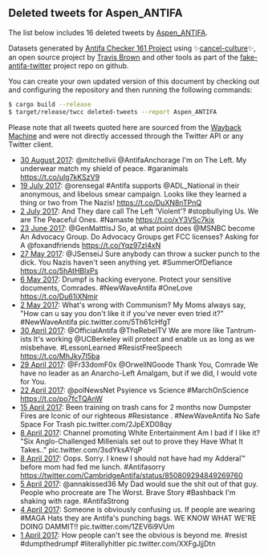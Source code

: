 ## Deleted tweets for Aspen_ANTIFA

The list below includes 16 deleted tweets by
[Aspen_ANTIFA](https://twitter.com/Aspen_ANTIFA).



Datasets generated by [Antifa Checker 161 Project](https://twitter.com/antifacheck161) using ✨[cancel-culture](https://github.com/travisbrown/cancel-culture)✨, an open source project by 
[Travis Brown](https://twitter.com/travisbrown) and other tools as part of the 
[fake-antifa-twitter](https://github.com/antifacheck161/fake-antifa-twitter) project repo on github.

You can create your own updated version of this document by checking out and configuring the
repository and then running the following commands:

```bash
$ cargo build --release
$ target/release/twcc deleted-tweets --report Aspen_ANTIFA
```

Please note that all tweets quoted here are sourced from the
[Wayback Machine](https://web.archive.org) and were not directly accessed through the Twitter API or
any Twitter client.

* [30 August 2017](https://web.archive.org/web/20170830205533/https://twitter.com/Aspen_ANTIFA/status/902998247119228934): @mitchellvii @AntifaAnchorage I'm on The Left.  My underwear match my shield of peace. #garanimals https://t.co/ulg7kKSzV9 <!--902998247119228934-->
* [19 July 2017](https://web.archive.org/web/20170719130452/https://twitter.com/Aspen_ANTIFA/status/887659505420562433): @orensegal #Antifa supports @ADL_National in their anonymous, and libelous smear campaign. Looks like they learned a thing or two from The Nazis! https://t.co/DuXN8nTPnQ <!--887659505420562433-->
* [ 2 July 2017](https://web.archive.org/web/20170702180836/https://twitter.com/Aspen_ANTIFA/status/881575348676304896): And They dare call The Left 'Violent'?  #stopbullying Us.  We are The Peaceful Ones.  #Namaste https://t.co/xY3VSc7kjx <!--881575348676304896-->
* [23 June 2017](https://web.archive.org/web/20170623043025/https://twitter.com/Aspen_ANTIFA/status/878107955316510721): @GenMatttisJ So, at what point does @MSNBC become An Advocacy Group.   Do Advocacy Groups get FCC licenses?   Asking for A @foxandfriends https://t.co/Yqz97zl4xN <!--878107955316510721-->
* [27 May 2017](https://web.archive.org/web/20170527051314/https://twitter.com/Aspen_ANTIFA/status/868334258095575040): @JSenseiJ Sure anybody can throw a sucker punch to the dick. You Nazis haven't seen anything yet. #SummerOfDefiance https://t.co/5hAtHBlxPs <!--868334258095575040-->
* [ 6 May 2017](https://web.archive.org/web/20170506171614/https://twitter.com/Aspen_ANTIFA/status/860906061825544192): Drumpf is hacking everyone.  Protect your sensitive documents, Comrades. #NewWaveAntifa #OneLove https://t.co/Du61iXNmjr <!--860906061825544192-->
* [ 2 May 2017](https://web.archive.org/web/20170624162159/https://twitter.com/aspen_antifa/status/859418128874450944): What's wrong with Communism? My Moms always say, "How can u say you don't like it if you've never even tried it?"  #NewWaveAntifa  pic.twitter.com/5Th61cHfgT <!--859418128874450944-->
* [30 April 2017](https://web.archive.org/web/20170430001451/https://twitter.com/Aspen_ANTIFA/status/858474690909786112): @OfficialAntifa @TheRebelTV We are more like Tantrum-ists It's working @UCBerkeley will protect and enable us as long as we misbehave. #LessonLearned #ResistFreeSpeech https://t.co/MhJky7l5ba <!--858474690909786112-->
* [29 April 2017](https://web.archive.org/web/20170429175631/https://twitter.com/Aspen_ANTIFA/status/858379484399095811): @Fr33domF0x @OrwellNGoode Thank You, Comrade  We have no leader as an Anarcho-Left Amalgam, but if we did, I would vote for You. <!--858379484399095811-->
* [22 April 2017](https://web.archive.org/web/20170422162514/https://twitter.com/Aspen_ANTIFA/status/855819792976162816): @polNewsNet Psyience vs Science #MarchOnScience https://t.co/po7fcTQAnW <!--855819792976162816-->
* [15 April 2017](https://web.archive.org/web/20170831014347/https://twitter.com/aspen_antifa/status/853350871161344004): Been training on trash cans for 2 months now Dumpster Fires are Iconic of our righteous  #Resistance .  #NewWaveAntifa  No Safe Space For Trash pic.twitter.com/2JpEXD08qy <!--853350871161344004-->
* [ 8 April 2017](https://web.archive.org/web/20170409021414/https://twitter.com/Aspen_ANTIFA/status/850857697872404481): Channel promoting White Entertainment  Am I bad if I like it? "Six Anglo-Challenged Millenials set out to prove they Have What It Takes.." pic.twitter.com/3sdYksAYqP <!--850857697872404481-->
* [ 8 April 2017](https://web.archive.org/web/20170409021522/https://twitter.com/Aspen_ANTIFA/status/850824807470043136): Oops. Sorry.  I knew I should not have had my Adderal™ before mom had fed me lunch.  #Antifasorry  https://twitter.com/CambridgeAntifa/status/850809294849269760 <!--850824807470043136-->
* [ 5 April 2017](https://web.archive.org/web/20170405021624/https://twitter.com/Aspen_ANTIFA/status/849445587535769602): @annakissed36 My Dad would sue the shit out of that guy.   People who procreate are The Worst. Brave Story #Bashback I'm shaking with rage. #AntifaStrong <!--849445587535769602-->
* [ 4 April 2017](https://web.archive.org/web/20170415090925/https://twitter.com/Aspen_ANTIFA/status/849251607271309312): Someone is obviously confusing us. If people are wearing  #MAGA  Hats they are Antifa's punching bags. WE KNOW WHAT WE'RE DOING DAMMIT!! pic.twitter.com/1ZEV6i9VUm <!--849251607271309312-->
* [ 1 April 2017](https://web.archive.org/web/20170403183435/https://twitter.com/Aspen_ANTIFA/status/848018911715098624): How people can't see the obvious is beyond me.  #resist    #dumpthedrumpf   #literallyhitler  pic.twitter.com/XXFgJjjDtn <!--848018911715098624-->
